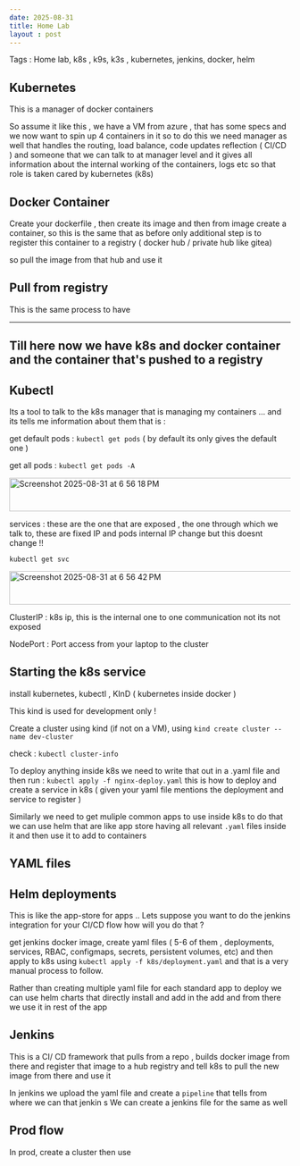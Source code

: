 ```yaml
---
date: 2025-08-31
title: Home Lab
layout : post
---
```


Tags : Home lab, k8s , k9s, k3s , kubernetes, jenkins, docker, helm 


## Kubernetes 
This is a manager of docker containers 

So assume it like this , we have a VM from azure , that has some specs and we now want to spin up 4 containers in it so to do this we need manager as well that handles the routing, load balance, code updates reflection ( CI/CD ) and someone that we can talk to at manager level and it gives all information about the internal working of the containers, logs etc so that role is taken cared by kubernetes (k8s) 


## Docker Container 
Create your dockerfile , then create its image and then from image create a container, so this is the same that as before only additional step is to register this container to a registry ( docker hub / private hub like gitea)  

so pull the image from that hub and use it 


## Pull from registry
This is the same process to have 


--- 
Till here now we have k8s and docker container and the container that's pushed to a registry 
---

## Kubectl 

Its a tool to talk to the k8s manager that is managing my containers ... and its tells me information about them that is :


get default pods : `kubectl get pods` ( by default its only gives the default one )

get all pods : `kubectl get pods -A`

<img width="583" height="60" alt="Screenshot 2025-08-31 at 6 56 18 PM" src="https://github.com/user-attachments/assets/6ad44fc0-1c83-4082-ad49-1d910d4c32a3" />


services : these are the one that are exposed , the one through which we talk to, these are fixed IP and pods internal IP change but this doesnt change !! 

`kubectl get svc`

<img width="583" height="60" alt="Screenshot 2025-08-31 at 6 56 42 PM" src="https://github.com/user-attachments/assets/5f544151-8585-45aa-9dce-8c0a64561447" />

ClusterIP : k8s ip, this is the internal one to one communication not its not exposed 

NodePort : Port access from your laptop to the cluster


## Starting the k8s service 
install kubernetes, kubectl , KInD ( kubernetes inside docker ) 

This kind is used for development only ! 

Create a cluster using kind (if not on a VM), using 
`kind create cluster --name dev-cluster`

check : `kubectl cluster-info`

To deploy anything inside k8s we need to write that out in a .yaml file and then run : `kubectl apply -f nginx-deploy.yaml` this is how to deploy and create a service in k8s ( given your yaml file mentions the deployment and service to register )

Similarly we need to get muliple common apps to use inside k8s to do that we can use helm that are like app store having all relevant `.yaml` files inside it and then use it to add to containers

## YAML files 



## Helm deployments
This is like the app-store for apps .. 
Lets suppose you want to do the jenkins integration for your CI/CD flow how will you do that ? 

get jenkins docker image, create yaml files ( 5-6 of them , deployments, services, RBAC, configmaps, secrets, persistent volumes, etc) and then apply to k8s using `kubectl apply -f k8s/deployment.yaml` and that is a very manual process to follow.   


Rather than creating multiple yaml file for each standard app to deploy we can use helm charts that directly install and add in the add and from there we use it in rest of the app  


## Jenkins

This is a CI/ CD framework that pulls from a repo , builds docker image from there and register that image to a hub registry and tell k8s to pull the new image from there and use it 

In jenkins we upload the yaml file and create a `pipeline` that tells from where we can   that jenkin s
We can create a jenkins file for the same as well  

## Prod flow 

In prod, create a cluster then use 
























